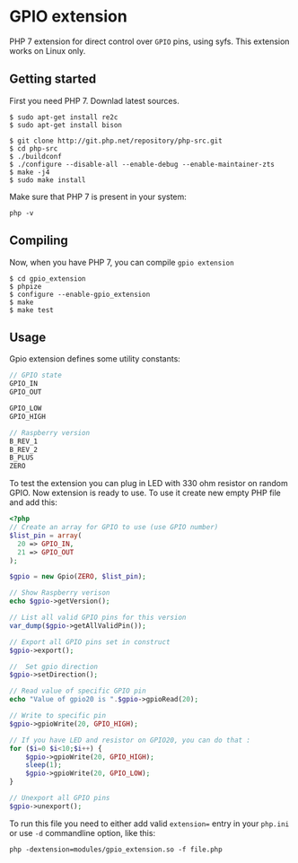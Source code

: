# GPIO extension

PHP 7 extension for direct control over `GPIO` pins, using syfs.
This extension works on Linux only.

## Getting started

First you need PHP 7. Downlad latest sources.

```
$ sudo apt-get install re2c
$ sudo apt-get install bison

$ git clone http://git.php.net/repository/php-src.git
$ cd php-src
$ ./buildconf
$ ./configure --disable-all --enable-debug --enable-maintainer-zts
$ make -j4
$ sudo make install
```

Make sure that PHP 7 is present in your system:

```
php -v
```

## Compiling
Now, when you have PHP 7, you can compile `gpio extension`

```
$ cd gpio_extension
$ phpize
$ configure --enable-gpio_extension
$ make
$ make test
```

## Usage

Gpio extension defines some utility constants:

```c
// GPIO state
GPIO_IN
GPIO_OUT

GPIO_LOW
GPIO_HIGH

// Raspberry version
B_REV_1
B_REV_2
B_PLUS
ZERO
```

To test the extension you can plug in LED with 330 ohm resistor on random GPIO.
Now extension is ready to use. To use it create new empty PHP file and add this:

```php
<?php
// Create an array for GPIO to use (use GPIO number)
$list_pin = array(
  20 => GPIO_IN,
  21 => GPIO_OUT
);

$gpio = new Gpio(ZERO, $list_pin);

// Show Raspberry verison
echo $gpio->getVersion();

// List all valid GPIO pins for this version
var_dump($gpio->getAllValidPin());

// Export all GPIO pins set in construct
$gpio->export();

//  Set gpio direction
$gpio->setDirection();

// Read value of specific GPIO pin
echo "Value of gpio20 is ".$gpio->gpioRead(20);

// Write to specific pin
$gpio->gpioWrite(20, GPIO_HIGH);

// If you have LED and resistor on GPIO20, you can do that :
for ($i=0 $i<10;$i++) {
    $gpio->gpioWrite(20, GPIO_HIGH);
    sleep(1);
    $gpio->gpioWrite(20, GPIO_LOW);
}

// Unexport all GPIO pins
$gpio->unexport();
```

To run this file you need to either add valid `extension=` entry in your `php.ini`
or use `-d` commandline option, like this:

```
php -dextension=modules/gpio_extension.so -f file.php
```
